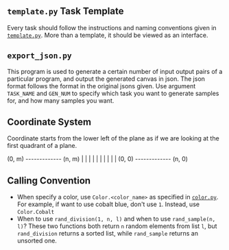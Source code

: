 ## `template.py` Task Template

Every task should follow the instructions and naming conventions given in [`template.py`](template.py). More than a template, it should be viewed as an interface.

## `export_json.py`

This program is used to generate a certain number of input output pairs of a particular program, and output the generated canvas in json. The json format follows the format in the original jsons given. Use argument `TASK_NAME` and `GEN_NUM` to specify which task you want to generate samples for, and how many samples you want. 

## Coordinate System

Coordinate starts from the lower left of the plane as if we are looking at the first quadrant of a plane. 

(0, m) ------------- (n, m)
|                       |
|                       |
|                       |
|                       |
|                       |
(0, 0) ------------- (n, 0)

## Calling Convention

- When specify a color, use `Color.<color_name>` as specified in [`color.py`](API/color.py). For example, if want to use cobalt blue, don't use `1`. Instead, use `Color.Cobalt`
- When to use `rand_division(1, n, l)` and when to use `rand_sample(n, l)`?
  These two functions both return `n` random elements from list `l`, but `rand_division` returns a sorted list, while `rand_sample` returns an unsorted one.
